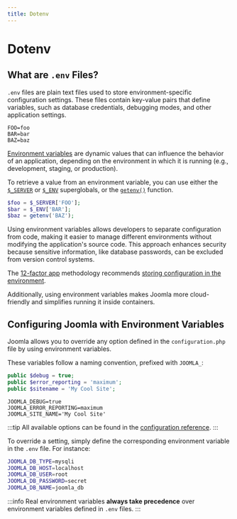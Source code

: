 ```yaml
---
title: Dotenv
---
```


Dotenv
======

## What are `.env` Files?

`.env` files are plain text files used to store environment-specific configuration settings. These files contain key-value pairs that define variables, such as database credentials, debugging modes, and other application settings.

```env title=".env"
FOO=foo
BAR=bar
BAZ=baz
```

[Environment variables](https://en.wikipedia.org/wiki/Environment_variable) are dynamic values that can influence the behavior of an application, depending on the environment in which it is running (e.g., development, staging, or production).

To retrieve a value from an environment variable, you can use either the [`$_SERVER`](https://www.php.net/manual/en/reserved.variables.server.php) or [`$_ENV`](https://www.php.net/manual/en/reserved.variables.environment.php) superglobals, or the [`getenv()`](https://www.php.net/manual/en/function.getenv.php) function.

```php
$foo = $_SERVER['FOO'];
$bar = $_ENV['BAR'];
$baz = getenv('BAZ');
```

Using environment variables allows developers to separate configuration from code, making it easier to manage different environments without modifying the application's source code. This approach enhances security because sensitive information, like database passwords, can be excluded from version control systems.

The [12-factor app](https://12factor.net) methodology recommends [storing configuration in the environment](https://12factor.net/config).

Additionally, using environment variables makes Joomla more cloud-friendly and simplifies running it inside containers.

## Configuring Joomla with Environment Variables

Joomla allows you to override any option defined in the `configuration.php` file by using environment variables.

These variables follow a naming convention, prefixed with `JOOMLA_`:

```php title="configuration.php"
public $debug = true;
public $error_reporting = 'maximum';
public $sitename = 'My Cool Site';
```

```env title=".env"
JOOMLA_DEBUG=true
JOOMLA_ERROR_REPORTING=maximum
JOOMLA_SITE_NAME='My Cool Site'
```

:::tip
All available options can be found in the [configuration reference](/docs/reference/configuration).
:::

To override a setting, simply define the corresponding environment variable in the `.env` file. For instance:

```sh title=".env"
JOOMLA_DB_TYPE=mysqli
JOOMLA_DB_HOST=localhost
JOOMLA_DB_USER=root
JOOMLA_DB_PASSWORD=secret
JOOMLA_DB_NAME=joomla_db
```

:::info
Real environment variables **always take precedence** over environment variables defined in `.env` files.
:::
